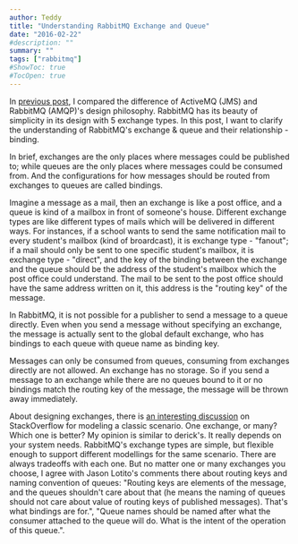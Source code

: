 ```yaml
---
author: Teddy
title: "Understanding RabbitMQ Exchange and Queue"
date: "2016-02-22"
#description: ""
summary: ""
tags: ["rabbitmq"]
#ShowToc: true
#TocOpen: true
---
```


In [previous post](/blogs/behind-rabbitmq-exchange-types/), I compared the difference of ActiveMQ (JMS) and RabbitMQ (AMQP)'s design philosophy. RabbitMQ has its beauty of simplicity in its design with 5 exchange types. In this post, I want to clarify the understanding of RabbitMQ's exchange & queue and their relationship - binding.

In brief, exchanges are the only places where messages could be published to; while queues are the only places where messages could be consumed from. And the configurations for how messages should be routed from exchanges to queues are called bindings.

Imagine a message as a mail, then an exchange is like a post office, and a queue is kind of a mailbox in front of someone's house. Different exchange types are like different types of mails which will be delivered in different ways. For instances, if a school wants to send the same notification mail to every student's mailbox (kind of broardcast), it is exchange type - "fanout"; if a mail should only be sent to one specific student's mailbox, it is exchange type - "direct", and the key of the binding between the exchange and the queue should be the address of the student's mailbox which the post office could understand. The mail to be sent to the post office should have the same address written on it, this address is the "routing key" of the message.

In RabbitMQ, it is not possible for a publisher to send a message to a queue directly. Even when you send a message without specifying an exchange, the message is actually sent to the global default exchange, who has bindings to each queue with queue name as binding key.

Messages can only be consumed from queues, consuming from exchanges directly are not allowed. An exchange has no storage. So if you send a message to an exchange while there are no queues bound to it or no bindings match the routing key of the message, the message will be thrown away immediately.

About designing exchanges, there is [an interesting discussion](http://stackoverflow.com/questions/32220312/rabbitmq-amqp-best-practise-queue-topic-design-in-a-microservice-architecture) on StackOverflow for modeling a classic scenario. One exchange, or many? Which one is better? My opinion is similar to derick's. It really depends on your system needs. RabbitMQ's exchange types are simple, but flexible enough to support different modellings for the same scenario. There are always tradeoffs with each one. But no matter one or many exchanges you choose, I agree with Jason Lotito's comments there about routing keys and naming convention of queues: "Routing keys are elements of the message, and the queues shouldn't care about that (he means the naming of queues should not care about value of routing keys of published messages). That's what bindings are for.", "Queue names should be named after what the consumer attached to the queue will do. What is the intent of the operation of this queue.".
